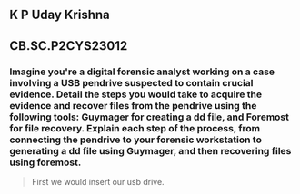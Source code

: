 ## K P Uday Krishna 
## CB.SC.P2CYS23012
### Imagine you're a digital forensic analyst working on a case involving a USB pendrive suspected to contain crucial evidence. Detail the steps you would take to acquire the evidence and recover files from the pendrive using the following tools: Guymager for creating a dd file, and Foremost for file recovery. Explain each step of the process, from connecting the pendrive to your forensic workstation to generating a dd file using Guymager, and then recovering files using foremost.

> First we would insert our usb drive.

